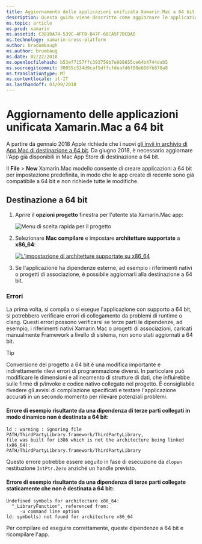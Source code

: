 ```yaml
---
title: Aggiornamento delle applicazioni unificata Xamarin.Mac a 64 bit
description: Questa guida viene descritto come aggiornare le applicazioni Xamarin.Mac di destinazione a 64 bit
ms.topic: article
ms.prod: xamarin
ms.assetid: C3810A74-539C-4FFB-B47F-68CA5F7BCDAD
ms.technology: xamarin-cross-platform
author: bradumbaugh
ms.author: brumbaug
ms.date: 02/22/2018
ms.openlocfilehash: b53ef7157ffc393759b7e808655ce64b4744dab5
ms.sourcegitcommit: 30055c534d9caf5dffcfdeafd6f08e666fb870a8
ms.translationtype: MT
ms.contentlocale: it-IT
ms.lasthandoff: 03/09/2018
---
```

# <a name="updating-xamarinmac-unified-applications-to-64-bit"></a>Aggiornamento delle applicazioni unificata Xamarin.Mac a 64 bit

A partire da gennaio 2018 Apple richiede che i nuovi [gli invii in archivio di App Mac di destinazione a 64 bit](https://developer.apple.com/news/?id=06282017a). Da giugno 2018, è necessario aggiornare l'App già disponibili in Mac App Store di destinazione a 64 bit.

Il **File** > **New** Xamarin.Mac modello consente di creare applicazioni a 64 bit per impostazione predefinita, in modo che le app create di recente sono già compatibile a 64 bit e non richiede tutte le modifiche.

## <a name="targeting-64-bit"></a>Destinazione a 64 bit

1. Aprire il **opzioni progetto** finestra per l'utente sta Xamarin.Mac app:

   ![Menu di scelta rapida per il progetto](mac-64-bit-images/1-contextual_menu-vsmac.png "menu di scelta rapida per il progetto")

2. Selezionare **Mac compilare** e impostare **architetture supportate** a **x86\_64**:

   [![L'impostazione di architetture supportate su x86_64](mac-64-bit-images/2-project_options-vsmac.png "impostare x86_64 delle architetture supportate")](mac-64-bit-images/2-project_options-vsmac-large.png#lightbox)

3. Se l'applicazione ha dipendenze esterne, ad esempio i riferimenti nativi o progetti di associazione, è possibile aggiornarli alla destinazione a 64 bit.

### <a name="errors"></a>Errori

La prima volta, si compila o si esegue l'applicazione con supporto a 64 bit, si potrebbero verificare errori di collegamento da problemi di runtime o clang. Questi errori possono verificarsi se terze parti le dipendenze, ad esempio, i riferimenti nativi Xamarin.Mac o progetti di associazioni, caricati manualmente Framework a livello di sistema, non sono stati aggiornati a 64 bit.

> [!TIP]
> Conversione del progetto a 64 bit è una modifica importante e indirettamente rilevi errori di programmazione diversi. In particolare può modificare le dimensioni e allineamento di strutture di dati, che influirebbe sulle firme di p/invoke e codice nativo collegato nel progetto. È consigliabile rivedere gli avvisi di compilazione specificati e testare l'applicazione accurati in un secondo momento per rilevare potenziali problemi.

#### <a name="example-error-resulting-from-a-dynamically-linked-third-party-dependency-that-does-not-target-64-bit"></a>Errore di esempio risultante da una dipendenza di terze parti collegati in modo dinamico non è destinata a 64 bit:

```console
ld : warning : ignoring file PATH/ThirdPartyLibrary.framework/ThirdPartyLibrary, 
file was built for i386 which is not the architecture being linked (x86_64): 
PATH/ThirdPartyLibrary.framework/ThirdPartyLibrary 
```

Questo errore potrebbe essere seguito in fase di esecuzione da `dlopen` restituzione `IntPtr.Zero` anziché un handle previsto.

#### <a name="example-error-resulting-from-a-statically-linked-third-party-dependency-that-does-not-target-64-bit"></a>Errore di esempio risultante da una dipendenza di terze parti collegate staticamente che non è destinata a 64 bit:

```console
Undefined symbols for architecture x86_64:
  "_LibraryFunction", referenced from:
     -u command line option
ld: symbol(s) not found for architecture x86_64 
```

Per compilare ed eseguire correttamente, queste dipendenze a 64 bit e ricompilare l'app.

